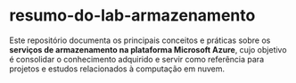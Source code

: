 # resumo-do-lab-armazenamento
Este repositório documenta os principais conceitos e práticas sobre os **serviços de armazenamento na plataforma Microsoft Azure**, cujo objetivo é consolidar o conhecimento adquirido e servir como referência para projetos e estudos relacionados à computação em nuvem.
